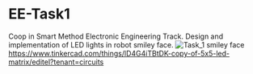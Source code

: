 # EE-Task1
Coop in Smart Method Electronic Engineering Track. 
Design and implementation of LED lights in robot smiley face.
![Task_1 smiley face](https://github.com/malhashim-hub/EE-Task1/assets/119134365/e6253b4f-ce97-4c8a-8f11-c5ca0019aa43)
https://www.tinkercad.com/things/lD4G4iTBtDK-copy-of-5x5-led-matrix/editel?tenant=circuits
